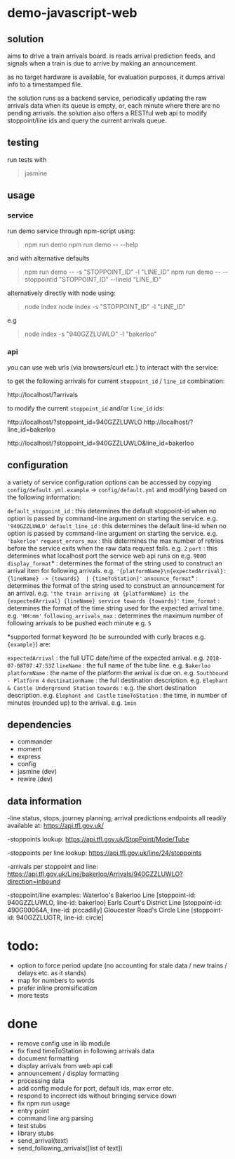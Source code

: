 # demo-javascript-web

## solution
aims to drive a train arrivals board. is reads arrival prediction feeds, and signals when a train is due to arrive by making an announcement.

as no target hardware is available, for evaluation purposes, it dumps arrival info to a timestamped file.

the solution runs as a backend service, periodically updating the raw arrivals data when its queue is empty, or, each minute where there are no pending arrivals. the solution also offers a RESTful web api to modify stoppoint/line ids and query the current arrivals queue.

## testing
run tests with

  > jasmine

## usage

### service
run demo service through npm-script using:

  > npm run demo
  > npm run demo -- --help

and with alternative defaults

  > npm run demo -- -s "STOPPOINT_ID" -l "LINE_ID"
  > npm run demo -- --stoppointid "STOPPOINT_ID" --lineid "LINE_ID"

alternatively directly with node using:

  > node index
  > node index -s "STOPPOINT_ID" -l "LINE_ID"

e.g
  > node index -s "940GZZLUWLO" -l "bakerloo"

### api
you can use web urls (via browsers/curl etc.) to interact with the service:

to get the following arrivals for current `stoppoint_id` / `line_id` combination:

  http://localhost/?arrivals

to modify the current `stoppoint_id` and/or `line_id` ids:

  http://localhost/?stoppoint_id=940GZZLUWLO
  http://localhost/?line_id=bakerloo

  http://localhost/?stoppoint_id=940GZZLUWLO&line_id=bakerloo

## configuration
a variety of service configuration options can be accessed by copying `config/default.yml.example` -> `config/default.yml` and modifying based on the following information:

  `default_stoppoint_id`  : this determines the default stoppoint-id when no option is passed by command-line argument on starting the service. e.g. `'940GZZLUWLO'`
  `default_line_id`  : this determines the default line-id when no option is passed by command-line argument on starting the service. e.g. `'bakerloo'`
  `request_errors_max`  : this determines the max number of retries before the service exits  when the raw data request fails. e.g. `2`
  `port`  : this determines what localhost port the service web api runs on e.g. `9000`
  `display_format`*  : determines the format of the string used to construct an arrival item for following arrivals. e.g. `'{platformName}\n{expectedArrival}: {lineName} -> {towards}  | {timeToStation}'`
  `announce_format`*  : determines the format of the string used to construct an announcement for an arrival. e.g. `'the train arriving at {platformName} is the {expectedArrival} {lineName} service towards {towards}'`
  `time_format`  : determines the format of the time string used for the expected arrival time. e.g. `'HH:mm'`
  `following_arrivals_max`  : determines the maximum number of following arrivals to be pushed each minute e.g. `5`

*supported format keyword (to be surrounded with curly braces e.g. `{example}`) are:

  `expectedArrival` : the full UTC date/time of the expected arrival. e.g. `2018-07-08T07:47:53Z`
  `lineName`  : the full name of the tube line. e.g. `Bakerloo`
  `platformName`  : the name of the platform the arrival is due on. e.g. `Southbound - Platform 4`
  `destinationName`  : the full destination description. e.g. `Elephant & Castle Underground Station`
  `towards`  : e.g. the short destination description. e.g. `Elephant and Castle`
  `timeToStation`  : the time, in number of minutes (rounded up) to the arrival. e.g. `1min`

## dependencies
- commander
- moment
- express
- config
- jasmine (dev)
- rewire (dev)

## data information
-line status, stops, journey planning, arrival predictions endpoints all readily available
at:
  https://api.tfl.gov.uk/

-stoppoints lookup:
  https://api.tfl.gov.uk/StopPoint/Mode/Tube

-stoppoints per line lookup:
  https://api.tfl.gov.uk/line/24/stoppoints

-arrivals per stoppoint and line:
  https://api.tfl.gov.uk/Line/bakerloo/Arrivals/940GZZLUWLO?direction=inbound

-stoppoint/line examples:
  Waterloo's Bakerloo Line [stoppoint-id: 940GZZLUWLO, line-id: bakerloo]
  Earls Court's District Line [stoppoint-id: 490G00064A, line-id: piccadilly]
  Gloucester Road's Circle Line [stoppoint-id: 940GZZLUGTR, line-id: circle]

# todo:
- option to force period update (no accounting for stale data / new trains / delays etc. as it stands)
- map for numbers to words
- prefer inline promisification
- more tests

# done
- remove config use in lib module
- fix fixed timeToStation in following arrivals data
- document formatting
- display arrivals from web api call
- announcement / display formatting
- processing data
- add config module for port, default ids, max error etc.
- respond to incorrect ids without bringing service down
- fix npm run usage
- entry point
- command line arg parsing
- test stubs
- library stubs
 - send_arrival(text)
 - send_following_arrivals([list of text])

